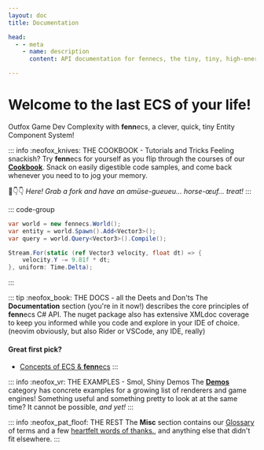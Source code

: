 ```yaml
---
layout: doc
title: Documentation

head:
  - - meta
    - name: description
      content: API documentation for fennecs, the tiny, tiny, high-energy Entity-Component System

---
```


# Welcome to the last ECS of your life!
Outfox Game Dev Complexity with **fenn**ecs, a clever, quick, tiny Entity Component System!

::: info :neofox_knives: THE COOKBOOK - Tutorials and Tricks
Feeling snackish? Try **fenn**ecs for yourself as you flip through the courses of our **[Cookbook](/cookbook/index)**. Snack on easily digestible code samples, and come back whenever you need to to jog your memory.

🍴👇👇 *Here! Grab a fork and have an amüse-gueueu... horse-œuf... treat!* 
:::

::: code-group
```cs [🦊 1, 2, 3 - gravity!]
var world = new fennecs.World();
var entity = world.Spawn().Add<Vector3>();
var query = world.Query<Vector3>().Compile();

Stream.For(static (ref Vector3 velocity, float dt) => {
    velocity.Y -= 9.81f * dt;
}, uniform: Time.Delta);
```
:::

::: tip :neofox_book: THE DOCS - all the Deets and Don'ts
The **Documentation** section (you're in it now!) describes the core principles of **fenn**ecs C# API. The nuget package also has extensive XMLdoc coverage to keep you informed while you code and explore in your IDE of choice. (neovim obviously, but also Rider or VSCode, any IDE, really)

#### Great first pick?
- [Concepts of ECS & **fenn**ecs](Concepts.md)
:::


::: info :neofox_vr: THE EXAMPLES - Smol, Shiny Demos
The **[Demos](/examples/index)** category has concrete examples for a growing list of renderers and game engines! Something useful and something pretty to look at at the same time? It cannot be possible, *and yet!*
:::


::: info :neofox_pat_floof: THE REST
The **Misc** section contains our [Glossary](/misc/Glossary.md) of terms and a few [heartfelt words of thanks.](/misc/Acknowledgements.md), and anything else that didn't fit elsewhere.
:::

